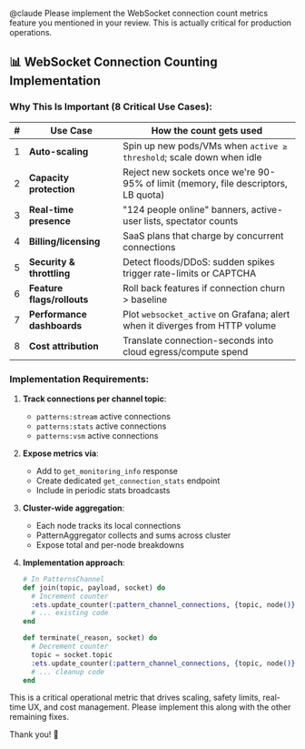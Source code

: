 @claude Please implement the WebSocket connection count metrics feature you mentioned in your review. This is actually critical for production operations.

## 📊 WebSocket Connection Counting Implementation

### Why This Is Important (8 Critical Use Cases):

| # | Use Case | How the count gets used |
|---|----------|------------------------|
| 1 | **Auto-scaling** | Spin up new pods/VMs when `active ≥ threshold`; scale down when idle |
| 2 | **Capacity protection** | Reject new sockets once we're 90-95% of limit (memory, file descriptors, LB quota) |
| 3 | **Real-time presence** | "124 people online" banners, active-user lists, spectator counts |
| 4 | **Billing/licensing** | SaaS plans that charge by concurrent connections |
| 5 | **Security & throttling** | Detect floods/DDoS: sudden spikes trigger rate-limits or CAPTCHA |
| 6 | **Feature flags/rollouts** | Roll back features if connection churn > baseline |
| 7 | **Performance dashboards** | Plot `websocket_active` on Grafana; alert when it diverges from HTTP volume |
| 8 | **Cost attribution** | Translate connection-seconds into cloud egress/compute spend |

### Implementation Requirements:

1. **Track connections per channel topic**:
   - `patterns:stream` active connections
   - `patterns:stats` active connections  
   - `patterns:vsm` active connections

2. **Expose metrics via**:
   - Add to `get_monitoring_info` response
   - Create dedicated `get_connection_stats` endpoint
   - Include in periodic stats broadcasts

3. **Cluster-wide aggregation**:
   - Each node tracks its local connections
   - PatternAggregator collects and sums across cluster
   - Expose total and per-node breakdowns

4. **Implementation approach**:
   ```elixir
   # In PatternsChannel
   def join(topic, payload, socket) do
     # Increment counter
     :ets.update_counter(:pattern_channel_connections, {topic, node()}, 1, {{topic, node()}, 0})
     # ... existing code
   end
   
   def terminate(_reason, socket) do
     # Decrement counter
     topic = socket.topic
     :ets.update_counter(:pattern_channel_connections, {topic, node()}, -1)
     # ... cleanup code
   end
   ```

This is a critical operational metric that drives scaling, safety limits, real-time UX, and cost management. Please implement this along with the other remaining fixes.

Thank you! 🚀